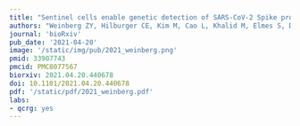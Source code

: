 ```yaml
---
title: "Sentinel cells enable genetic detection of SARS-CoV-2 Spike protein"
authors: "Weinberg ZY, Hilburger CE, Kim M, Cao L, Khalid M, Elmes S, Diwanji D, Hernandez E, Lopez J, Schaefer K, Smith AM, Zhou F, **QCRG Structural Biology Consortium**, Kumar GR, Ott M, Baker D, El-Samad H."
journal: 'bioRxiv'
pub_date: '2021-04-20'
image: '/static/img/pub/2021_weinberg.png'
pmid: 33907743
pmcid: PMC8077567
biorxiv: 2021.04.20.440678
doi: 10.1101/2021.04.20.440678
pdf: '/static/pdf/2021_weinberg.pdf'
labs:
- qcrg: yes
---
```

